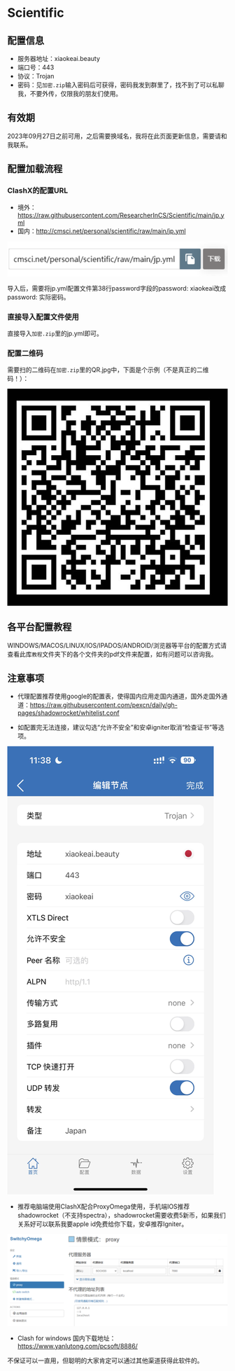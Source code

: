 # Scientific
## 配置信息
- 服务器地址：xiaokeai.beauty
- 端口号：443
- 协议：Trojan
- 密码：见`加密.zip`输入密码后可获得，密码我发到群里了，找不到了可以私聊我，不要外传，仅限我的朋友们使用。

## 有效期
2023年09月27日之前可用，之后需要换域名，我将在此页面更新信息，需要请和我联系。

## 配置加载流程 
### ClashX的配置URL
  * 境外：https://raw.githubusercontent.com/ResearcherInCS/Scientific/main/jp.yml
  * 国内：http://cmsci.net/personal/scientific/raw/main/jp.yml
  
  ![](url_import.png)

  导入后，需要将jp.yml配置文件第38行password字段的password: xiaokeai改成password: 实际密码。

### 直接导入配置文件使用
直接导入`加密.zip`里的jp.yml即可。

### 配置二维码
需要扫的二维码在`加密.zip`里的QR.jpg中，下面是个示例（不是真正的二维码！）：

![](QR.jpg)

## 各平台配置教程

WINDOWS/MACOS/LINUX/IOS/IPADOS/ANDROID/浏览器等平台的配置方式请查看此库`教程`文件夹下的各个文件夹的pdf文件来配置，如有问题可以咨询我。

## 注意事项
- 代理配置推荐使用google的配置表，使得国内应用走国内通道，国外走国外通道：<https://raw.githubusercontent.com/pexcn/daily/gh-pages/shadowrocket/whitelist.conf>

- 如配置完无法连接，建议勾选“允许不安全”和安卓igniter取消“检查证书”等选项。

![](example_shadowrocket.jpg)

- 推荐电脑端使用ClashX配合ProxyOmega使用，手机端IOS推荐shadowrocket（不支持spectra），shadowrocket需要收费5新币，如果我们关系好可以联系我要apple id免费给你下载，安卓推荐Igniter。

![](proxy_omega.png)


- Clash for windows 国内下载地址：https://www.yanlutong.com/pcsoft/8886/

不保证可以一直用，但聪明的大家肯定可以通过其他渠道获得此软件的。